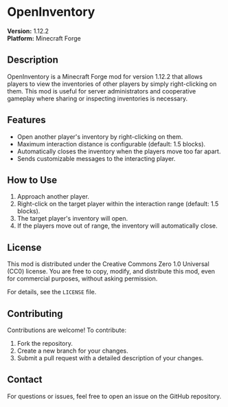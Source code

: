# OpenInventory

**Version:** 1.12.2  
**Platform:** Minecraft Forge

## Description
OpenInventory is a Minecraft Forge mod for version 1.12.2 that allows players to view the inventories of other players by simply right-clicking on them. This mod is useful for server administrators and cooperative gameplay where sharing or inspecting inventories is necessary.

## Features
- Open another player's inventory by right-clicking on them.
- Maximum interaction distance is configurable (default: 1.5 blocks).
- Automatically closes the inventory when the players move too far apart.
- Sends customizable messages to the interacting player.

## How to Use
1. Approach another player.
2. Right-click on the target player within the interaction range (default: 1.5 blocks).
3. The target player's inventory will open.
4. If the players move out of range, the inventory will automatically close.

## License
This mod is distributed under the Creative Commons Zero 1.0 Universal (CC0) license. You are free to copy, modify, and distribute this mod, even for commercial purposes, without asking permission.  

For details, see the `LICENSE` file.

## Contributing
Contributions are welcome! To contribute:
1. Fork the repository.
2. Create a new branch for your changes.
3. Submit a pull request with a detailed description of your changes.

## Contact
For questions or issues, feel free to open an issue on the GitHub repository.
